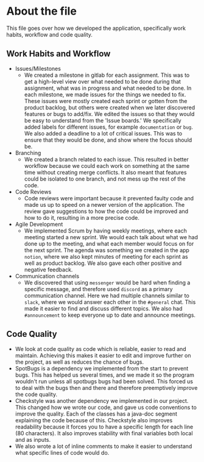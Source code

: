 # About the file

This file goes over how we developed the application, specifically work habits, workflow and code quality.

## Work Habits and Workflow

- Issues/Milestones
  - We created a milestone in gitlab for each assignment. This was to get a high-level view over what needed to be done during that assignment, what was in progress and what needed to be done. In each milestone, we made issues for the things we needed to fix. These issues were mostly created each sprint or gotten from the product backlog, but others were created when we later discovered features or bugs to add/fix.
  We edited the issues so that they would be easy to understand from the 'Issue boards.' We specifically added labels for different issues, for example `documentation` or `bug`. We also added a deadline to a lot of critical issues. This was to ensure that they would be done, and show where the focus should be.
- Branching
  - We created a branch related to each issue. This resulted in better workflow because we could each work on something at the same time without creating merge conflicts. It also meant that features could be isolated to one branch, and not mess up the rest of the code.
- Code Reviews
  - Code reviews were important because it prevented faulty code and made us up to speed on a newer version of the application. The review gave suggestions to how the code could be improved and how to do it, resulting in a more precise code.
- Agile Development
  - We implemented Scrum by having weekly meetings, where each meeting started a new sprint. We would each talk about what we had done up to the meeting, and what each member would focus on for the next sprint. The agenda was something we created in the app `notion`, where we also kept minutes of meeting for each sprint as well as product backlog. We also gave each other positive and negative feedback.
- Communication channels
  - We discovered that using `messenger` would be hard when finding a specific message, and therefore used `discord` as a primary communication channel. Here we had multiple channels similar to `slack`, where we would answer each other in the `#general` chat. This made it easier to find and discuss different topics. We also had `#announcement` to keep everyone up to date and announce meetings.
  
## Code Quality

- We look at code quality as code which is reliable, easier to read and maintain. Achieving this makes it easier to edit and improve further on the project, as well as reduces the chance of bugs.
- SpotBugs is a dependency we implemented from the start to prevent bugs. This has helped us several times, and we made it so the program wouldn't run unless all spotbugs bugs had been solved. This forced us to deal with the bugs then and there and therefore preemptively improve the code quality.
- Checkstyle was another dependency we implemented in our project. This changed how we wrote our code, and gave us code conventions to improve the quality. Each of the classes has a java-doc segment explaining the code because of this. Checkstyle also improves readability because it forces you to have a specific length for each line (80 characters). It also improves stability with final variables both local and as inputs.
- We also wrote a lot of inline comments to make it easier to understand what specific lines of code would do.
  